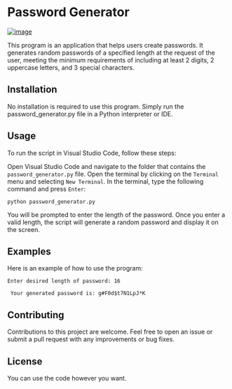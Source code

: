 
# Password Generator




[![image]([url](https://github.com/parzivalhaliday/python-apps/blob/main/passwordgenarator/image.png))](https://github.com/parzivalhaliday/python-apps/blob/main/passwordgenarator/image.png)

  
This program is an application that helps users create passwords. It generates random passwords of a specified length at the request of the user, meeting the minimum requirements of including at least 2 digits, 2 uppercase letters, and 3 special characters.

## Installation
No installation is required to use this program. Simply run the password_generator.py file in a Python interpreter or IDE.

## Usage
To run the script in Visual Studio Code, follow these steps:

Open Visual Studio Code and navigate to the folder that contains the `password_generator.py` file.
Open the terminal by clicking on the `Terminal` menu and selecting `New Terminal`.
In the terminal, type the following command and press `Enter`:

`python password_generator.py`

You will be prompted to enter the length of the password. Once you enter a valid length, the script will generate a random password and display it on the screen.

## Examples
Here is an example of how to use the program:

`Enter desired length of password: 16`

`
Your generated password is: g#F0d$t7N1LpJ*K`

## Contributing
Contributions to this project are welcome. Feel free to open an issue or submit a pull request with any improvements or bug fixes.

## License

You can use the code however you want.

